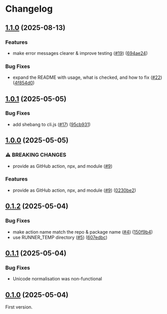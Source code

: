 # Changelog

## [1.1.0](https://github.com/blaahaj/lint-git-tree/compare/v1.0.1...v1.1.0) (2025-08-13)


### Features

* make error messages clearer & improve testing ([#19](https://github.com/blaahaj/lint-git-tree/issues/19)) ([694ae24](https://github.com/blaahaj/lint-git-tree/commit/694ae249abf273529836c5a2fbe8a7f6160712e3))


### Bug Fixes

* expand the README with usage, what is checked, and how to fix ([#22](https://github.com/blaahaj/lint-git-tree/issues/22)) ([4f854d0](https://github.com/blaahaj/lint-git-tree/commit/4f854d04c7abd694497f9996c857a5b005d7549a))

## [1.0.1](https://github.com/blaahaj/lint-git-tree/compare/v1.0.0...v1.0.1) (2025-05-05)


### Bug Fixes

* add shebang to cli.js ([#17](https://github.com/blaahaj/lint-git-tree/issues/17)) ([95cb931](https://github.com/blaahaj/lint-git-tree/commit/95cb9312b5515831b94e803c5ee2ab03688fe8e8))

## [1.0.0](https://github.com/blaahaj/lint-git-tree/compare/v0.1.2...v1.0.0) (2025-05-05)


### ⚠ BREAKING CHANGES

* provide as GitHub action, npx, and module ([#9](https://github.com/blaahaj/lint-git-tree/issues/9))

### Features

* provide as GitHub action, npx, and module ([#9](https://github.com/blaahaj/lint-git-tree/issues/9)) ([0230be2](https://github.com/blaahaj/lint-git-tree/commit/0230be224efaa06db2231f180464a1e133388de9))

## [0.1.2](https://github.com/blaahaj/lint-git-tree/compare/v0.1.1...v0.1.2) (2025-05-04)


### Bug Fixes

* make action name match the repo & package name ([#4](https://github.com/blaahaj/lint-git-tree/issues/4)) ([150f9b4](https://github.com/blaahaj/lint-git-tree/commit/150f9b40ed2f334c5fe378f7499a10ec2c51a912))
* use RUNNER_TEMP directory ([#5](https://github.com/blaahaj/lint-git-tree/issues/5)) ([607edbc](https://github.com/blaahaj/lint-git-tree/commit/607edbce2a749cbc2c6f1cf2b6b66330bb704054))

## [0.1.1](https://github.com/blaahaj/lint-git-tree/compare/v0.1.0...v0.1.1) (2025-05-04)

### Bug Fixes

- Unicode normalisation was non-functional

## [0.1.0](https://github.com/blaahaj/lint-git-tree/tree/v0.1.0) (2025-05-04)

First version.
